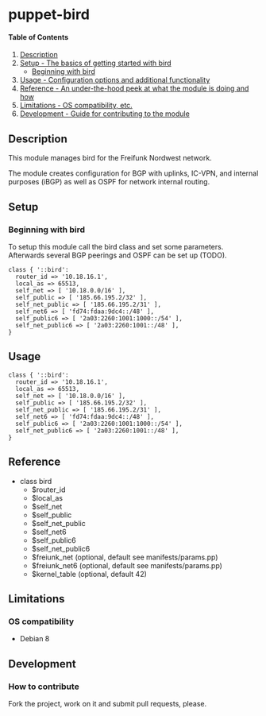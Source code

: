 # puppet-bird

#### Table of Contents

1. [Description](#description)
1. [Setup - The basics of getting started with bird](#setup)
    * [Beginning with bird](#beginning-with-bird)
1. [Usage - Configuration options and additional functionality](#usage)
1. [Reference - An under-the-hood peek at what the module is doing and how](#reference)
1. [Limitations - OS compatibility, etc.](#limitations)
1. [Development - Guide for contributing to the module](#development)

## Description

This module manages bird for the Freifunk Nordwest network.

The module creates configuration for BGP with uplinks, IC-VPN, and internal purposes (iBGP) as well as OSPF for network internal routing.

## Setup

### Beginning with bird

To setup this module call the bird class and set some parameters. Afterwards several BGP peerings and OSPF can be set up (TODO).
```puppet
class { '::bird':
  router_id => '10.18.16.1',
  local_as => 65513,
  self_net => [ '10.18.0.0/16' ],
  self_public => [ '185.66.195.2/32' ],
  self_net_public => [ '185.66.195.2/31' ],
  self_net6 => [ 'fd74:fdaa:9dc4::/48' ],
  self_public6 => [ '2a03:2260:1001:1000::/54' ],
  self_net_public6 => [ '2a03:2260:1001::/48' ],
}
```

## Usage

```puppet
class { '::bird':
  router_id => '10.18.16.1',
  local_as => 65513,
  self_net => [ '10.18.0.0/16' ],
  self_public => [ '185.66.195.2/32' ],
  self_net_public => [ '185.66.195.2/31' ],
  self_net6 => [ 'fd74:fdaa:9dc4::/48' ],
  self_public6 => [ '2a03:2260:1001:1000::/54' ],
  self_net_public6 => [ '2a03:2260:1001::/48' ],
}
```

## Reference

* class bird
  * $router\_id
  * $local\_as
  * $self\_net
  * $self\_public
  * $self\_net\_public
  * $self\_net6
  * $self\_public6
  * $self\_net\_public6
  * $freiunk\_net (optional, default see manifests/params.pp)
  * $freiunk\_net6 (optional, default see manifests/params.pp)
  * $kernel\_table (optional, default 42)

## Limitations

### OS compatibility
* Debian 8

## Development

### How to contribute
Fork the project, work on it and submit pull requests, please.

